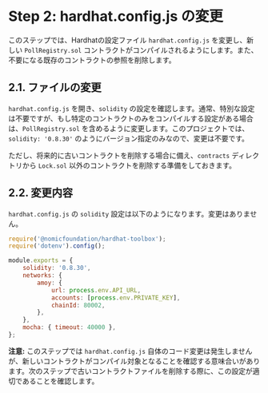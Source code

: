 # Step 2: hardhat.config.js の変更

このステップでは、Hardhatの設定ファイル `hardhat.config.js` を変更し、新しい `PollRegistry.sol` コントラクトがコンパイルされるようにします。また、不要になる既存のコントラクトの参照を削除します。

## 2.1. ファイルの変更

`hardhat.config.js` を開き、`solidity` の設定を確認します。通常、特別な設定は不要ですが、もし特定のコントラクトのみをコンパイルする設定がある場合は、`PollRegistry.sol` を含めるように変更します。このプロジェクトでは、`solidity: '0.8.30'` のようにバージョン指定のみなので、変更は不要です。

ただし、将来的に古いコントラクトを削除する場合に備え、`contracts` ディレクトリから `Lock.sol` 以外のコントラクトを削除する準備をしておきます。

## 2.2. 変更内容

`hardhat.config.js` の `solidity` 設定は以下のようになります。変更はありません。

```javascript
require('@nomicfoundation/hardhat-toolbox');
require('dotenv').config();

module.exports = {
    solidity: '0.8.30',
    networks: {
        amoy: {
            url: process.env.API_URL,
            accounts: [process.env.PRIVATE_KEY],
            chainId: 80002,
        },
    },
    mocha: { timeout: 40000 },
};
```

**注意:** このステップでは `hardhat.config.js` 自体のコード変更は発生しませんが、新しいコントラクトがコンパイル対象となることを確認する意味合いがあります。次のステップで古いコントラクトファイルを削除する際に、この設定が適切であることを確認します。
